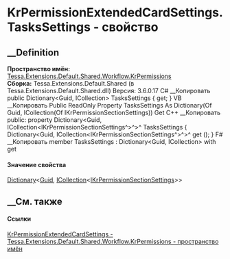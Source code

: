 # KrPermissionExtendedCardSettings.TasksSettings - свойство
##  __Definition
 **Пространство имён:**
[Tessa.Extensions.Default.Shared.Workflow.KrPermissions](N_Tessa_Extensions_Default_Shared_Workflow_KrPermissions.htm)  
 **Сборка:** Tessa.Extensions.Default.Shared (в
Tessa.Extensions.Default.Shared.dll) Версия: 3.6.0.17
C# __Копировать
     public Dictionary<Guid, ICollection<IKrPermissionSectionSettings>> TasksSettings { get; }
VB __Копировать
     Public ReadOnly Property TasksSettings As Dictionary(Of Guid, ICollection(Of IKrPermissionSectionSettings))
    	Get
C++ __Копировать
     public:
    property Dictionary<Guid, ICollection<IKrPermissionSectionSettings^>^>^ TasksSettings {
    	Dictionary<Guid, ICollection<IKrPermissionSectionSettings^>^>^ get ();
    }
F# __Копировать
     member TasksSettings : Dictionary<Guid, ICollection<IKrPermissionSectionSettings>> with get
#### Значение свойства
[Dictionary](https://learn.microsoft.com/dotnet/api/system.collections.generic.dictionary-2)<[Guid](https://learn.microsoft.com/dotnet/api/system.guid),
[ICollection](https://learn.microsoft.com/dotnet/api/system.collections.generic.icollection-1)<[IKrPermissionSectionSettings](T_Tessa_Extensions_Default_Shared_Workflow_KrPermissions_IKrPermissionSectionSettings.htm)>>
##  __См. также
#### Ссылки
[KrPermissionExtendedCardSettings -
](T_Tessa_Extensions_Default_Shared_Workflow_KrPermissions_KrPermissionExtendedCardSettings.htm)
[Tessa.Extensions.Default.Shared.Workflow.KrPermissions - пространство
имён](N_Tessa_Extensions_Default_Shared_Workflow_KrPermissions.htm)
